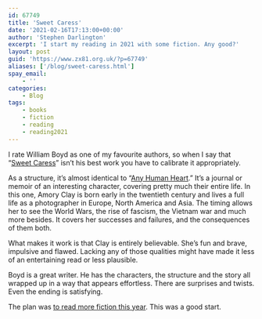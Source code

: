 ```yaml
---
id: 67749
title: 'Sweet Caress'
date: '2021-02-16T17:13:00+00:00'
author: 'Stephen Darlington'
excerpt: 'I start my reading in 2021 with some fiction. Any good?'
layout: post
guid: 'https://www.zx81.org.uk/?p=67749'
aliases: ['/blog/sweet-caress.html']
spay_email:
    - ''
categories:
    - Blog
tags:
    - books
    - fiction
    - reading
    - reading2021
---
```


I rate William Boyd as one of my favourite authors, so when I say that “[Sweet Caress](https://amzn.to/3rBdVh3)” isn’t his best work you have to calibrate it appropriately.

As a structure, it’s almost identical to “[Any Human Heart](https://amzn.to/3cUq5NZ).” It’s a journal or memoir of an interesting character, covering pretty much their entire life. In this one, Amory Clay is born early in the twentieth century and lives a full life as a photographer in Europe, North America and Asia. The timing allows her to see the World Wars, the rise of fascism, the Vietnam war and much more besides. It covers her successes and failures, and the consequences of them both.

What makes it work is that Clay is entirely believable. She’s fun and brave, impulsive and flawed. Lacking any of those qualities might have made it less of an entertaining read or less plausible.

Boyd is a great writer. He has the characters, the structure and the story all wrapped up in a way that appears effortless. There are surprises and twists. Even the ending is satisfying.

The plan was [to read more fiction this year](https://www.zx81.org.uk/blog/reading-2020.html). This was a good start.